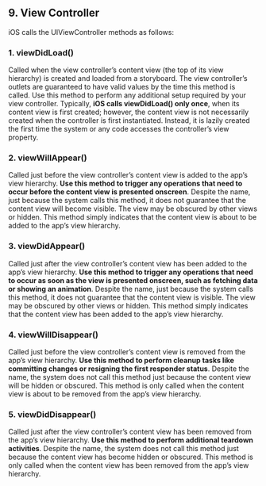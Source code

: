 ## 9. View Controller
iOS calls the UIViewController methods as follows:

### 1. viewDidLoad()
Called when the view controller’s content view (the top of its view hierarchy) is created and loaded from a storyboard. The view controller’s outlets are guaranteed to have valid values by the time this method is called. Use this method to perform any additional setup required by your view controller.
Typically, **iOS calls viewDidLoad() only once**, when its content view is first created; however, the content view is not necessarily created when the controller is first instantiated. Instead, it is lazily created the first time the system or any code accesses the controller’s view property.

### 2. viewWillAppear()
Called just before the view controller’s content view is added to the app’s view hierarchy. **Use this method to trigger any operations that need to occur before the content view is presented onscreen**. Despite the name, just because the system calls this method, it does not guarantee that the content view will become visible. The view may be obscured by other views or hidden. This method simply indicates that the content view is about to be added to the app’s view hierarchy.

### 3. viewDidAppear()
Called just after the view controller’s content view has been added to the app’s view hierarchy. **Use this method to trigger any operations that need to occur as soon as the view is presented onscreen, such as fetching data or showing an animation**. Despite the name, just because the system calls this method, it does not guarantee that the content view is visible. The view may be obscured by other views or hidden. This method simply indicates that the content view has been added to the app’s view hierarchy.

### 4. viewWillDisappear()
Called just before the view controller’s content view is removed from the app’s view hierarchy. **Use this method to perform cleanup tasks like committing changes or resigning the first responder status**. Despite the name, the system does not call this method just because the content view will be hidden or obscured. This method is only called when the content view is about to be removed from the app’s view hierarchy.

### 5. viewDidDisappear()
Called just after the view controller’s content view has been removed from the app’s view hierarchy. **Use this method to perform additional teardown activities**. Despite the name, the system does not call this method just because the content view has become hidden or obscured. This method is only called when the content view has been removed from the app’s view hierarchy.

